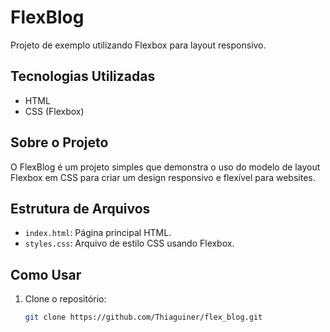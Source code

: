 # FlexBlog

Projeto de exemplo utilizando Flexbox para layout responsivo.

## Tecnologias Utilizadas

- HTML
- CSS (Flexbox)

## Sobre o Projeto

O FlexBlog é um projeto simples que demonstra o uso do modelo de layout Flexbox em CSS para criar um design responsivo e flexível para websites.

## Estrutura de Arquivos

- `index.html`: Página principal HTML.
- `styles.css`: Arquivo de estilo CSS usando Flexbox.

## Como Usar

1. Clone o repositório:

   ```bash
   git clone https://github.com/Thiaguiner/flex_blog.git
